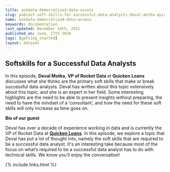 ```yaml
---
title: askdata-democratized-data-access
slug: podcast-soft-skills-for-successful-data-analysts-deval-motka-quicken-loans
name: askdata-democratized-data-access
keywords: documentation
last_updated: December 14th, 2021
published_on: June, 17th 2020
tags: [getting_started]
layout: dataset
---
```


## Softskills for a Successful Data Analysts

<div></div><p>In this episode, <strong>Deval Motka</strong>, <strong>VP of Rocket Data </strong>at <strong>Quicken Loans </strong>discusses what she thinks are the primary soft skills that make or break successful data analysts. Deval has written about this topic extensively about this topic, and she is an expert in her field. Some interesting highlights are the need to be able to present insights without preparing, the need to have the mindset of a ‘consultant’, and how the need for these soft skills will only increase as time goes on.</p><p><strong>Bio of our guest</strong></p><p>Deval has over a decade of experience working in data and is currently the VP of Rocket Data at <a href="https://www.linkedin.com/company/165627/"><strong>Quicken Loans</strong></a>. In this episode, we explore a topic that Deval has put a lot of thought into, namely the soft skills that are required to be a successful data analyst. It's an interesting take because most of the focus on what’s required to be a successful data analyst has to do with technical skills. We know you’ll enjoy the conversation!</p>

  {% include links.html %}

  